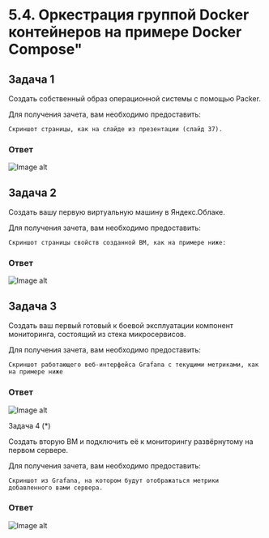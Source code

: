 # 5.4. Оркестрация группой Docker контейнеров на примере Docker Compose"

## Задача 1

Создать собственный образ операционной системы с помощью Packer.

Для получения зачета, вам необходимо предоставить:

    Скриншот страницы, как на слайде из презентации (слайд 37).

### Ответ

![Image alt](https://github.com/roman-serdyukov/devops-netology/tree/main/homework_txt//05-virt-04-docker-compose/assets/image.png)

## Задача 2

Создать вашу первую виртуальную машину в Яндекс.Облаке.

Для получения зачета, вам необходимо предоставить:

    Скриншот страницы свойств созданной ВМ, как на примере ниже:

### Ответ

![Image alt](https://github.com/roman-serdyukov/devops-netology/tree/main/homework_txt//05-virt-04-docker-compose/assets/vm.png)

## Задача 3

Создать ваш первый готовый к боевой эксплуатации компонент мониторинга, состоящий из стека микросервисов.

Для получения зачета, вам необходимо предоставить:

    Скриншот работающего веб-интерфейса Grafana с текущими метриками, как на примере ниже

### Ответ

![Image alt](https://github.com/roman-serdyukov/devops-netology/tree/main/homework_txt//05-virt-04-docker-compose/assets/grafana.png)

Задача 4 (*)

Создать вторую ВМ и подключить её к мониторингу развёрнутому на первом сервере.

Для получения зачета, вам необходимо предоставить:

    Скриншот из Grafana, на котором будут отображаться метрики добавленного вами сервера.

### Ответ

![Image alt](https://github.com/roman-serdyukov/devops-netology/tree/main/homework_txt//05-virt-04-docker-compose/assets/node2.png)
